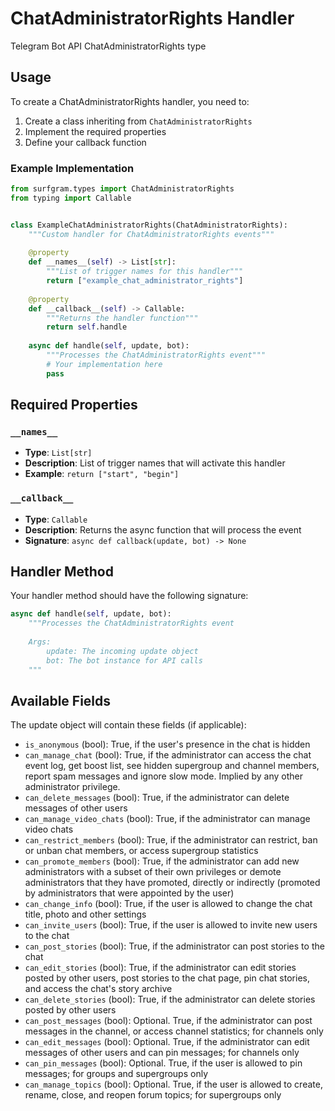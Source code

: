 # ChatAdministratorRights Handler

Telegram Bot API ChatAdministratorRights type

## Usage

To create a ChatAdministratorRights handler, you need to:

1. Create a class inheriting from `ChatAdministratorRights`
2. Implement the required properties
3. Define your callback function

### Example Implementation

```python
from surfgram.types import ChatAdministratorRights
from typing import Callable


class ExampleChatAdministratorRights(ChatAdministratorRights):
    """Custom handler for ChatAdministratorRights events"""
    
    @property
    def __names__(self) -> List[str]:
        """List of trigger names for this handler"""
        return ["example_chat_administrator_rights"]
    
    @property
    def __callback__(self) -> Callable:
        """Returns the handler function"""
        return self.handle
    
    async def handle(self, update, bot):
        """Processes the ChatAdministratorRights event"""
        # Your implementation here
        pass
```

## Required Properties

### `__names__`
- **Type**: `List[str]`
- **Description**: List of trigger names that will activate this handler
- **Example**: `return ["start", "begin"]`

### `__callback__`
- **Type**: `Callable`
- **Description**: Returns the async function that will process the event
- **Signature**: `async def callback(update, bot) -> None`

## Handler Method

Your handler method should have the following signature:

```python
async def handle(self, update, bot):
    """Processes the ChatAdministratorRights event
    
    Args:
        update: The incoming update object
        bot: The bot instance for API calls
    """
```

## Available Fields

The update object will contain these fields (if applicable):

- `is_anonymous` (bool): True, if the user's presence in the chat is hidden
- `can_manage_chat` (bool): True, if the administrator can access the chat event log, get boost list, see hidden supergroup and channel members, report spam messages and ignore slow mode. Implied by any other administrator privilege.
- `can_delete_messages` (bool): True, if the administrator can delete messages of other users
- `can_manage_video_chats` (bool): True, if the administrator can manage video chats
- `can_restrict_members` (bool): True, if the administrator can restrict, ban or unban chat members, or access supergroup statistics
- `can_promote_members` (bool): True, if the administrator can add new administrators with a subset of their own privileges or demote administrators that they have promoted, directly or indirectly (promoted by administrators that were appointed by the user)
- `can_change_info` (bool): True, if the user is allowed to change the chat title, photo and other settings
- `can_invite_users` (bool): True, if the user is allowed to invite new users to the chat
- `can_post_stories` (bool): True, if the administrator can post stories to the chat
- `can_edit_stories` (bool): True, if the administrator can edit stories posted by other users, post stories to the chat page, pin chat stories, and access the chat's story archive
- `can_delete_stories` (bool): True, if the administrator can delete stories posted by other users
- `can_post_messages` (bool): Optional. True, if the administrator can post messages in the channel, or access channel statistics; for channels only
- `can_edit_messages` (bool): Optional. True, if the administrator can edit messages of other users and can pin messages; for channels only
- `can_pin_messages` (bool): Optional. True, if the user is allowed to pin messages; for groups and supergroups only
- `can_manage_topics` (bool): Optional. True, if the user is allowed to create, rename, close, and reopen forum topics; for supergroups only
